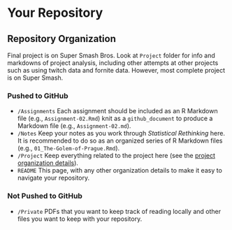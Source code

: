 Your Repository
================

## Repository Organization

Final project is on Super Smash Bros. Look at `Project` folder for info and markdowns of project analysis, including other attempts at other projects such as using twitch data and fornite data. However, most complete project is on Super Smash.

### Pushed to GitHub

  - `/Assignments` Each assignment should be included as an R Markdown
    file (e.g., `Assignment-02.Rmd`) knit as a `github_document` to
    produce a Markdown file (e.g., `Assignment-02.md`).
  - `/Notes` Keep your notes as you work through *Statistical
    Rethinking* here. It is recommended to do so as an organized series
    of R Markdown files (e.g., `01_The-Golem-of-Prague.Rmd`).
  - `/Project` Keep everything related to the project here (see the
    [project organization
    details](https://github.com/quant-seminar/repo-template/tree/main/Project)).
  - `README` This page, with any other organization details to make it
    easy to navigate your repository.

### Not Pushed to GitHub

  - `/Private` PDFs that you want to keep track of reading locally and
    other files you want to keep with your repository.
